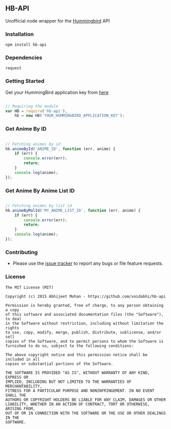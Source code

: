 ## HB-API

Unofficial node wrapper for the [Hummingbird](http://hummingbird.me/) API

### Installation

`npm install hb-api`

### Dependencies

`request`

### Getting Started

Get your HummingBird application key from [here](https://hummingbird.me/apps/mine)

```javascript

// Requiring the module
var HB = require('hb-api'),
    hb = new HB('YOUR_HUMMINGBIRD_APPLICATION_KEY');
```

### Get Anime By ID

```javascript

// Fetching animes by id
hb.animeById('ANIME_ID', function (err, anime) {
	if (err) {
		console.error(err);
		return;
	}
	console.log(anime);
});
```

### Get Anime By Anime List ID

```javascript

// Fetching animes by list id
hb.animeByMalId('MY_ANIME_LIST_ID', function (err, anime) {
	if (err) {
		console.error(err);
		return;
	}
	console.log(anime);
});
```

### Contributing

- Please use the [issue tracker](https://github.com/voidabhi/hb-api/issues) to report any bugs or file feature requests.

### License

```
The MIT License (MIT)

Copyright (c) 2015 Abhijeet Mohan - https://github.com/voidabhi/hb-api

Permission is hereby granted, free of charge, to any person obtaining a copy
of this software and associated documentation files (the "Software"), to deal
in the Software without restriction, including without limitation the rights
to use, copy, modify, merge, publish, distribute, sublicense, and/or sell
copies of the Software, and to permit persons to whom the Software is
furnished to do so, subject to the following conditions:

The above copyright notice and this permission notice shall be included in all
copies or substantial portions of the Software.

THE SOFTWARE IS PROVIDED "AS IS", WITHOUT WARRANTY OF ANY KIND, EXPRESS OR
IMPLIED, INCLUDING BUT NOT LIMITED TO THE WARRANTIES OF MERCHANTABILITY,
FITNESS FOR A PARTICULAR PURPOSE AND NONINFRINGEMENT. IN NO EVENT SHALL THE
AUTHORS OR COPYRIGHT HOLDERS BE LIABLE FOR ANY CLAIM, DAMAGES OR OTHER
LIABILITY, WHETHER IN AN ACTION OF CONTRACT, TORT OR OTHERWISE, ARISING FROM,
OUT OF OR IN CONNECTION WITH THE SOFTWARE OR THE USE OR OTHER DEALINGS IN THE
SOFTWARE.
```


